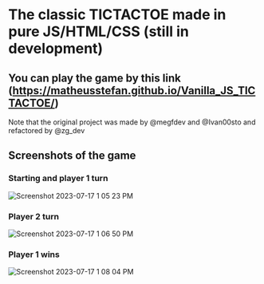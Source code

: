# The classic TICTACTOE made in pure JS/HTML/CSS (still in development)

## You can play the game by this link (https://matheusstefan.github.io/Vanilla_JS_TICTACTOE/)
<p>Note that the original project was made by @megfdev and @Ivan00sto and refactored by @zg_dev</p>

## Screenshots of the game
### Starting and player 1 turn
![Screenshot 2023-07-17 1 05 23 PM](https://github.com/MatheusStefan/Vanilla_JS_TICTACTOE/assets/86742293/60d90760-c2df-407d-9df4-e7cb2787c2a0)

### Player 2 turn 
![Screenshot 2023-07-17 1 06 50 PM](https://github.com/MatheusStefan/Vanilla_JS_TICTACTOE/assets/86742293/8c42a981-1032-49d8-b107-a8668692a1be)

### Player 1 wins
![Screenshot 2023-07-17 1 08 04 PM](https://github.com/MatheusStefan/Vanilla_JS_TICTACTOE/assets/86742293/b417a7fe-17c4-4ea7-a9b6-23f539e86d60)
